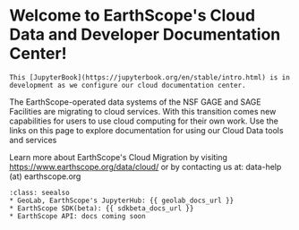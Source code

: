 # Welcome to EarthScope's Cloud Data and Developer Documentation Center!

```{Note}
This [JupyterBook](https://jupyterbook.org/en/stable/intro.html) is in development as we configure our cloud documentation center.
```

The EarthScope-operated data systems of the NSF GAGE and SAGE Facilities are migrating to cloud services. With this transition comes new capabilities for users to use cloud computing for their own work. Use the links on this page to explore documentation for using our Cloud Data tools and services

Learn more about EarthScope's Cloud Migration by visiting https://www.earthscope.org/data/cloud/ or by contacting us at: data-help (at) earthscope.org

```{admonition} Projects:
:class: seealso
* GeoLab, EarthScope's JupyterHub: {{ geolab_docs_url }}
* EarthScope SDK(beta): {{ sdkbeta_docs_url }}
* EarthScope API: docs coming soon
```